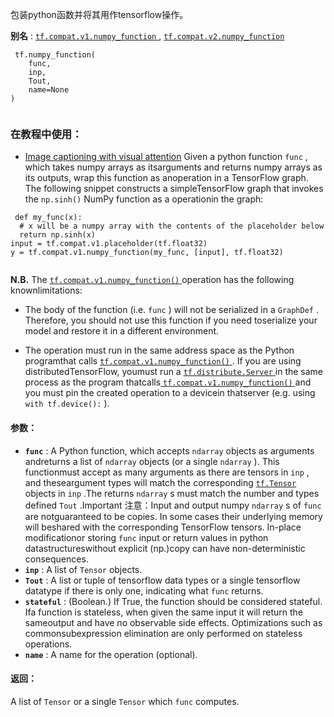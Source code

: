 包装python函数并将其用作tensorflow操作。

**别名** : [ `tf.compat.v1.numpy_function` ](/api_docs/python/tf/numpy_function), [ `tf.compat.v2.numpy_function` ](/api_docs/python/tf/numpy_function)

```
 tf.numpy_function(
    func,
    inp,
    Tout,
    name=None
)
 
```

### 在教程中使用：
- [Image captioning with visual attention](https://tensorflow.google.cn/tutorials/text/image_captioning)
Given a python function  `func` , which takes numpy arrays as itsarguments and returns numpy arrays as its outputs, wrap this function as anoperation in a TensorFlow graph. The following snippet constructs a simpleTensorFlow graph that invokes the  `np.sinh()`  NumPy function as a operationin the graph:

```
 def my_func(x):
  # x will be a numpy array with the contents of the placeholder below
  return np.sinh(x)
input = tf.compat.v1.placeholder(tf.float32)
y = tf.compat.v1.numpy_function(my_func, [input], tf.float32)
 
```

**N.B.**  The [ `tf.compat.v1.numpy_function()` ](https://tensorflow.google.cn/api_docs/python/tf/numpy_function) operation has the following knownlimitations:

- The body of the function (i.e.  `func` ) will not be serialized in a `GraphDef` . Therefore, you should not use this function if you need toserialize your model and restore it in a different environment.


- The operation must run in the same address space as the Python programthat calls [ `tf.compat.v1.numpy_function()` ](https://tensorflow.google.cn/api_docs/python/tf/numpy_function). If you are using distributedTensorFlow, youmust run a [ `tf.distribute.Server` ](https://tensorflow.google.cn/api_docs/python/tf/distribute/Server) in the same process as the program thatcalls[ `tf.compat.v1.numpy_function()` ](https://tensorflow.google.cn/api_docs/python/tf/numpy_function) and you must pin the created operation to a devicein thatserver (e.g. using  `with tf.device():` ).


#### 参数：
- **`func`** : A Python function, which accepts  `ndarray`  objects as arguments andreturns a list of  `ndarray`  objects (or a single  `ndarray` ). This functionmust accept as many arguments as there are tensors in  `inp` , and theseargument types will match the corresponding [ `tf.Tensor` ](https://tensorflow.google.cn/api_docs/python/tf/Tensor) objects in  `inp` .The returns  `ndarray` s must match the number and types defined  `Tout` .Important 注意：Input and output numpy  `ndarray` s of  `func`  are notguaranteed to be copies. In some cases their underlying memory will beshared with the corresponding TensorFlow tensors. In-place modificationor storing  `func`  input or return values in python datastructureswithout explicit (np.)copy can have non-deterministic consequences.
- **`inp`** : A list of  `Tensor`  objects.
- **`Tout`** : A list or tuple of tensorflow data types or a single tensorflow datatype if there is only one, indicating what  `func`  returns.
- **`stateful`** : (Boolean.) If True, the function should be considered stateful. Ifa function is stateless, when given the same input it will return the sameoutput and have no observable side effects. Optimizations such as commonsubexpression elimination are only performed on stateless operations.
- **`name`** : A name for the operation (optional).


#### 返回：
A list of  `Tensor`  or a single  `Tensor`  which  `func`  computes.

